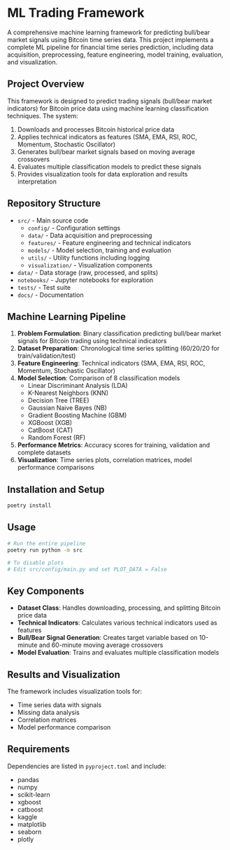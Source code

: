 # ML Trading Framework

A comprehensive machine learning framework for predicting bull/bear market signals using Bitcoin time series data. This project implements a complete ML pipeline for financial time series prediction, including data acquisition, preprocessing, feature engineering, model training, evaluation, and visualization.

## Project Overview

This framework is designed to predict trading signals (bull/bear market indicators) for Bitcoin price data using machine learning classification techniques. The system:

1. Downloads and processes Bitcoin historical price data
2. Applies technical indicators as features (SMA, EMA, RSI, ROC, Momentum, Stochastic Oscillator)
3. Generates bull/bear market signals based on moving average crossovers
4. Evaluates multiple classification models to predict these signals
5. Provides visualization tools for data exploration and results interpretation

## Repository Structure

- `src/` - Main source code
    - `config/` - Configuration settings
    - `data/` - Data acquisition and preprocessing
    - `features/` - Feature engineering and technical indicators
    - `models/` - Model selection, training and evaluation
    - `utils/` - Utility functions including logging
    - `visualization/` - Visualization components
- `data/` - Data storage (raw, processed, and splits)
- `notebooks/` - Jupyter notebooks for exploration
- `tests/` - Test suite
- `docs/` - Documentation

## Machine Learning Pipeline

1. **Problem Formulation**: Binary classification predicting bull/bear market signals for Bitcoin trading using technical indicators
2. **Dataset Preparation**: Chronological time series splitting (60/20/20 for train/validation/test)
3. **Feature Engineering**: Technical indicators (SMA, EMA, RSI, ROC, Momentum, Stochastic Oscillator)
4. **Model Selection**: Comparison of 8 classification models
    - Linear Discriminant Analysis (LDA)
    - K-Nearest Neighbors (KNN)
    - Decision Tree (TREE)
    - Gaussian Naive Bayes (NB)
    - Gradient Boosting Machine (GBM)
    - XGBoost (XGB)
    - CatBoost (CAT)
    - Random Forest (RF)
5. **Performance Metrics**: Accuracy scores for training, validation and complete datasets
6. **Visualization**: Time series plots, correlation matrices, model performance comparisons

## Installation and Setup

```zsh
poetry install
```

## Usage

```zsh
# Run the entire pipeline
poetry run python -m src

# To disable plots
# Edit src/config/main.py and set PLOT_DATA = False
```

## Key Components

- **Dataset Class**: Handles downloading, processing, and splitting Bitcoin price data
- **Technical Indicators**: Calculates various technical indicators used as features
- **Bull/Bear Signal Generation**: Creates target variable based on 10-minute and 60-minute moving average crossovers
- **Model Evaluation**: Trains and evaluates multiple classification models

## Results and Visualization

The framework includes visualization tools for:

- Time series data with signals
- Missing data analysis
- Correlation matrices
- Model performance comparison

## Requirements

Dependencies are listed in `pyproject.toml` and include:

- pandas
- numpy
- scikit-learn
- xgboost
- catboost
- kaggle
- matplotlib
- seaborn
- plotly
